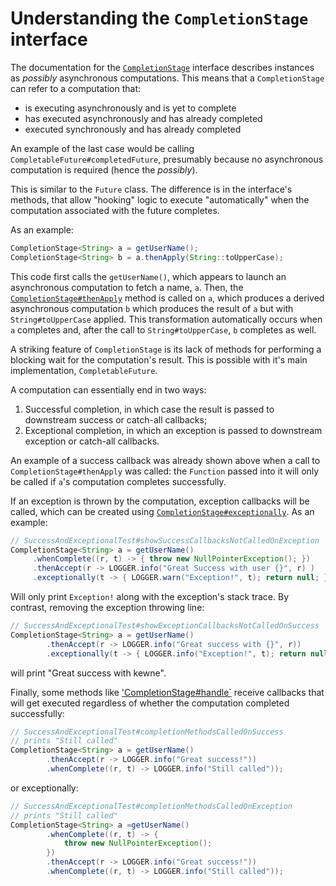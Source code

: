 # Understanding the `CompletionStage` interface

The documentation for the [`CompletionStage`](https://docs.oracle.com/javase/8/docs/api/java/util/concurrent/CompletionStage.html)
 interface describes instances as _possibly_ asynchronous computations.
This means that a `CompletionStage` can refer to a computation that:

* is executing asynchronously and is yet to complete
* has executed asynchronously and has already completed
* executed synchronously and has already completed

An example of the last case would be calling
 `CompletableFuture#completedFuture`, presumably because
 no asynchronous computation is required (hence the _possibly_).

This is similar to the `Future` class.
The difference is in the interface's methods, that
allow "hooking" logic to execute "automatically" when
the computation associated with the future completes.

As an example:
```java
CompletionStage<String> a = getUserName();
CompletionStage<String> b = a.thenApply(String::toUpperCase);
```

This code first calls the `getUserName()`, which appears to
launch an asynchronous computation to fetch a name, `a`.
Then, the [`CompletionStage#thenApply`](https://docs.oracle.com/javase/8/docs/api/java/util/concurrent/CompletionStage.html#thenApply-java.util.function.Function-)
 method is called on `a`,
which produces a derived asynchronous computation `b` which
produces the result of `a` but with `String#toUpperCase` applied.
This transformation automatically occurs when `a` completes and,
after the call to `String#toUpperCase`, `b` completes as well.

A striking feature of `CompletionStage` is its lack of methods
for performing a blocking wait for the computation's result.
This is possible with it's main implementation, `CompletableFuture`.

A computation can essentially end in two ways:
1. Successful completion, in which case the result is passed
 to downstream success or catch-all callbacks;
2. Exceptional completion, in which an exception is passed to
downstream exception or catch-all callbacks.

An example of a success callback was already shown above when a
call to `CompletionStage#thenApply` was called: the
`Function` passed into it will only be called if `a`'s computation
completes successfully.

If an exception is thrown by the computation, exception callbacks will be called, which
can be created using [`CompletionStage#exceptionally`](https://docs.oracle.com/javase/8/docs/api/java/util/concurrent/CompletionStage.html#exceptionally-java.util.function.Function-).
As an example:
```java
// SuccessAndExceptionalTest#showSuccessCallbacksNotCalledOnException
CompletionStage<String> a = getUserName()
     .whenComplete((r, t) -> { throw new NullPointerException(); })
     .thenAccept(r -> LOGGER.info("Great Success with user {}", r) )
     .exceptionally(t -> { LOGGER.warn("Exception!", t); return null; });
```
Will only print `Exception!` along with the exception's stack trace.
By contrast, removing the exception throwing line:
```java
// SuccessAndExceptionalTest#showExceptionCallbacksNotCalledOnSuccess
CompletionStage<String> a = getUserName()
        .thenAccept(r -> LOGGER.info("Great success with {}", r))
        .exceptionally(t -> { LOGGER.info("Exception!", t); return null; });
```
will print "Great success with kewne".

Finally, some methods like ['CompletionStage#handle`](https://docs.oracle.com/javase/8/docs/api/java/util/concurrent/CompletionStage.html#handle-java.util.function.BiFunction-)
receive callbacks that will get executed regardless of whether the
computation completed successfully:
```java
// SuccessAndExceptionalTest#completionMethodsCalledOnSuccess
// prints "Still called"
CompletionStage<String> a = getUserName()
        .thenAccept(r -> LOGGER.info("Great success!"))
        .whenComplete((r, t) -> LOGGER.info("Still called"));
```
 or exceptionally:
```java
// SuccessAndExceptionalTest#completionMethodsCalledOnException
// prints "Still called"
CompletionStage<String> a =getUserName()
        .whenComplete((r, t) -> {
            throw new NullPointerException();
        })
        .thenAccept(r -> LOGGER.info("Great success!"))
        .whenComplete((r, t) -> LOGGER.info("Still called"));
```
